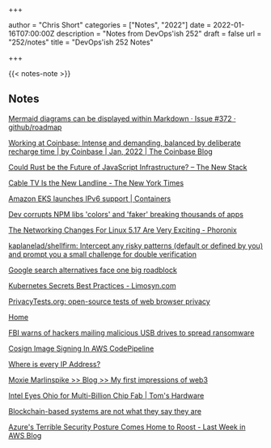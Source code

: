 +++


author = "Chris Short"
categories = ["Notes", "2022"]
date = 2022-01-16T07:00:00Z
description = "Notes from DevOps'ish 252"
draft = false
url = "252/notes"
title = "DevOps'ish 252 Notes"


+++

{{< notes-note >}}

## Notes

[Mermaid diagrams can be displayed within Markdown · Issue #372 · github/roadmap](https://github.com/github/roadmap/issues/372)

[Working at Coinbase: Intense and demanding, balanced by deliberate recharge time | by Coinbase | Jan, 2022 | The Coinbase Blog](https://blog.coinbase.com/working-at-coinbase-intense-and-demanding-balanced-by-deliberate-recharge-time-a5235b9fa920)

[Could Rust be the Future of JavaScript Infrastructure? – The New Stack](https://thenewstack.io/the-case-for-rust-as-the-future-of-javascript-infrastructure/)

[Cable TV Is the New Landline - The New York Times](https://www.nytimes.com/2022/01/06/technology/cable-tv.html?referringSource=articleShare)

[Amazon EKS launches IPv6 support | Containers](https://aws.amazon.com/blogs/containers/amazon-eks-launches-ipv6-support/)

[Dev corrupts NPM libs 'colors' and 'faker' breaking thousands of apps](https://www.bleepingcomputer.com/news/security/dev-corrupts-npm-libs-colors-and-faker-breaking-thousands-of-apps/)

[The Networking Changes For Linux 5.17 Are Very Exciting - Phoronix](https://www.phoronix.com/scan.php?page=news_item&px=Linux-5.17-Networking)

[kaplanelad/shellfirm: Intercept any risky patterns (default or defined by you) and prompt you a small challenge for double verification](https://github.com/kaplanelad/shellfirm)

[Google search alternatives face one big roadblock](https://www.fastcompany.com/90709672/the-little-known-reason-why-competing-with-google-is-so-hard?partner=rss&utm_source=twitter.com&utm_medium=social&utm_campaign=rss+fastcompany&utm_content=rss)

[Kubernetes Secrets Best Practices - Limosyn.com](https://www.limosyn.com/posts/kubernetes-secrets-best-practices)

[PrivacyTests.org: open-source tests of web browser privacy](https://privacytests.org/)

[Home](https://www.getyourshitofftheinternet.com/)

[FBI warns of hackers mailing malicious USB drives to spread ransomware](https://www.hackread.com/fbi-hackers-mail-malicious-usb-drives-ransomware/)

[Cosign Image Signing In AWS CodePipeline](https://blog.chainguard.dev/cosign-image-signing-in-aws-codepipeline/)

[Where is every IP Address?](https://tech.marksblogg.com/where-are-ip-addresses-ipinfo.html)

[Moxie Marlinspike >> Blog >> My first impressions of web3](https://moxie.org/2022/01/07/web3-first-impressions.html)

[Intel Eyes Ohio for Multi-Billion Chip Fab | Tom's Hardware](https://www.tomshardware.com/news/intel-ohio-chip-fab-semiconductor)

[Blockchain-based systems are not what they say they are](https://blog.mollywhite.net/blockchains-are-not-what-they-say/)

[Azure's Terrible Security Posture Comes Home to Roost - Last Week in AWS Blog](https://www.lastweekinaws.com/blog/azures-terrible-security-posture-comes-home-to-roost/)
